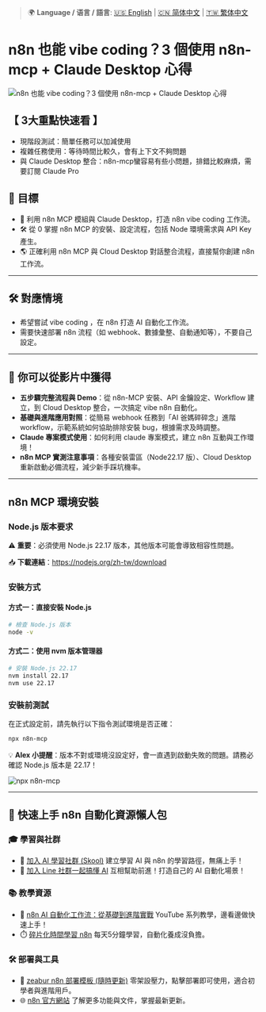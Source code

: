 > 🌍 **Language / 语言 / 語言**: [🇺🇸 English](./readme-en.md) | [🇨🇳 简体中文](./readme-cn.md) | [🇹🇼 繁体中文](./readme.md)

# n8n 也能 vibe coding？3 個使用 n8n-mcp + Claude Desktop 心得

![n8n 也能 vibe coding？3 個使用 n8n-mcp + Claude Desktop 心得](https://github.com/qwedsazxc78/ai-automation-n8n/blob/main/n8n/34-n8n-vibe-coding/cover.png?raw=true)

## 【 3大重點快速看 】

* 現階段測試：簡單任務可以加減使用
* 複雜任務使用：等待時間比較久，會有上下文不夠問題
* 與 Claude Desktop 整合：n8n-mcp蠻容易有些小問題，排錯比較麻煩，需要訂閱 Claude Pro

## 🎯 目標

* 🚀 利用 n8n MCP 模組與 Claude Desktop，打造 n8n vibe coding 工作流。
* 🛠️ 從 0 掌握 n8n MCP 的安裝、設定流程，包括 Node 環境需求與 API Key 產生。
* 🌎 正確利用 n8n MCP 與 Cloud Desktop 對話整合流程，直接幫你創建 n8n 工作流。

---

## 🛠️ 對應情境

* 希望嘗試 vibe coding ，在 n8n 打造 AI 自動化工作流。
* 需要快速部署 n8n 流程（如 webhook、數據彙整、自動通知等），不要自己設定。

---

## 🎥 你可以從影片中獲得

* **五步驟完整流程與 Demo**：從 n8n-MCP 安裝、API 金鑰設定、Workflow 建立，到 Cloud Desktop 整合，一次搞定 vibe n8n 自動化。
* **基礎與進階應用對照**：從簡易 webhook 任務到「AI 爸媽碎碎念」進階 workflow，示範系統如何協助排除安裝 bug，根據需求及時調整。
* **Claude 專案模式使用**：如何利用 claude 專案模式，建立 n8n 互動與工作環境！
* **n8n MCP 實測注意事項**：各種安裝雷區（Node22.17 版）、Cloud Desktop 重新啟動必備流程，減少新手踩坑機率。

---

## n8n MCP 環境安裝

### Node.js 版本要求
⚠️ **重要**：必須使用 Node.js 22.17 版本，其他版本可能會導致相容性問題。

📥 **下載連結**：https://nodejs.org/zh-tw/download

### 安裝方式

#### 方式一：直接安裝 Node.js
```bash
# 檢查 Node.js 版本
node -v
```

#### 方式二：使用 nvm 版本管理器
```bash
# 安裝 Node.js 22.17
nvm install 22.17
nvm use 22.17
```

### 安裝前測試
在正式設定前，請先執行以下指令測試環境是否正確：

```bash
npx n8n-mcp
```

💡 **Alex 小提醒**：版本不對或環境沒設定好，會一直遇到啟動失敗的問題。請務必確認 Node.js 版本是 22.17！

![npx n8n-mcp](https://github.com/qwedsazxc78/ai-automation-n8n/blob/main/n8n/36-n8n-vibe-coding-vscode/docs/npx-n8n-mcp.png?raw=true)

---

## 🚀 快速上手 n8n 自動化資源懶人包

### 🎓 學習與社群

* 🔗 [加入 AI 學習社群 (Skool)](https://www.skool.com/ai-brain-alex/about?ref=5dde9b20e8e7432aa9a01df6e89685f4)
  建立學習 AI 與 n8n 的學習路徑，無痛上手！
* 🔗 [加入 Line 社群一起搞懂 AI](https://line.me/ti/g2/ZypIgLSzVPweRBgBqKvaRU10WEmnotuZOr7Lpg)
  互相幫助前進！打造自己的 AI 自動化場景！

### 📚 教學資源

* 🎥 [n8n AI 自動化工作流：從基礎到進階實戰](https://youtube.com/playlist?list=PLUf88uk7T54I83MBdbuXgUuA8rVklF4FA&si=wHsQw8YJu-erSdLd)
  YouTube 系列教學，邊看邊做快速上手！
* ⏱️ [碎片化時間學習 n8n](https://youtube.com/playlist?list=PLUf88uk7T54Iv6LV2NFgdTghaX2cPhtgH&si=G3gj2qn179ZFUqAZ)
  每天5分鐘學習，自動化養成沒負擔。

### 🛠️ 部署與工具

* 🧩 [zeabur n8n 部署模板 (隨時更新)](https://zeabur.com/zh-TW/templates/0TUVZ7?referralDesktop=qwedsazxc78)
  零架設壓力，點擊部署即可使用，適合初學者與進階用戶。
* 🌐 [n8n 官方網站](https://n8n.io/)
  了解更多功能與文件，掌握最新更新。
